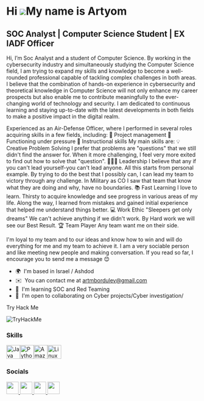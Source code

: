 Hi ![](https://user-images.githubusercontent.com/18350557/176309783-0785949b-9127-417c-8b55-ab5a4333674e.gif)My name is Artyom
==============================================================================================================================

SOC Analyst | Computer Science Student | EX IADF Officer
--------------------------------------------------------

Hi, I’m Soc Analyst and a student of Computer Science. By working in the cybersecurity industry and simultaneously studying the Computer Science field, I am trying to expand my skills and knowledge to become a well-rounded professional capable of tackling complex challenges in both areas. I believe that the combination of hands-on experience in cybersecurity and theoretical knowledge in Computer Science will not only enhance my career prospects but also enable me to contribute meaningfully to the ever-changing world of technology and security. I am dedicated to continuous learning and staying up-to-date with the latest developments in both fields to make a positive impact in the digital realm. 

Experienced as an Air-Defense Officer, where I performed in several roles acquiring skills in a few fields, including: 
📝 Project management 
📌 Functioning under pressure 
🕺 Instructional skills My main skills are: 
  💡 Creative Problem Solving I prefer that problems are "questions" that we still didn't find the answer for. When it more challenging, I feel very more exited to find out how to solve that "question". 
  🏃🏻‍♂️ Leadership I believe that any if you can't lead yourself-you can't lead anyone. All this starts from personal example. By trying to do the best that I possibly can, I can lead my team to victory through any challenge. In Military as CO I saw that team that know   
     what they are doing and why, have no boundaries. 
  📚 Fast Learning I love to learn. Thirsty to acquire knowledge and see progress in various areas of my life. Along the way, I learned from mistakes and gained initial experience that helped me understand things better. 
  💻 Work Ethic "Sleepers get only dreams" We can't achieve anything if we didn't work. By Hard work we will see our Best Result.
  🏆 Team Player Any team want me on their side.
  
  I'm loyal to my team and to our ideas and know how to win and will do everything for me and my team to achieve it. I am a very sociable person and like meeting new people and making conversation. If you read so far, I encourage you to send me a message 😊

* 🌍  I'm based in Israel / Ashdod
* ✉️  You can contact me at [artmbordulev@gmail.com](mailto:artmbordulev@gmail.com)
* 🧠  I'm learning SOC and Red Teaming
* 🤝  I'm open to collaborating on Cyber projects/Cyber investigation/

Try Hack Me


<p align="left">
<img src="https://tryhackme-badges.s3.amazonaws.com/Raizer96.png" alt="TryHackMe">


### Skills


<p align="left">
<a href="https://www.oracle.com/java/" target="_blank" rel="noreferrer"><img src="https://raw.githubusercontent.com/danielcranney/readme-generator/main/public/icons/skills/java-colored.svg" width="36" height="36" alt="Java" /></a><a href="https://www.python.org/" target="_blank" rel="noreferrer"><img src="https://raw.githubusercontent.com/danielcranney/readme-generator/main/public/icons/skills/python-colored.svg" width="36" height="36" alt="Python" /></a><a href="https://aws.amazon.com" target="_blank" rel="noreferrer"><img src="https://raw.githubusercontent.com/danielcranney/readme-generator/main/public/icons/skills/aws-colored.svg" width="36" height="36" alt="Amazon Web Services" /></a><a href="https://www.linux.org" target="_blank" rel="noreferrer"><img src="https://raw.githubusercontent.com/danielcranney/readme-generator/main/public/icons/skills/linux-colored.svg" width="36" height="36" alt="Linux" /></a>
</p>


### Socials

<p align="left"> <a href="https://discord.com/users/Raizer_96#3903" target="_blank" rel="noreferrer"> <picture> <source media="(prefers-color-scheme: dark)" srcset="undefined" /> <source media="(prefers-color-scheme: light)" srcset="https://raw.githubusercontent.com/danielcranney/readme-generator/main/public/icons/socials/discord.svg" /> <img src="https://raw.githubusercontent.com/danielcranney/readme-generator/main/public/icons/socials/discord.svg" width="32" height="32" /> </picture> </a> <a href="https://www.github.com/Raizer1996" target="_blank" rel="noreferrer"> <picture> <source media="(prefers-color-scheme: dark)" srcset="https://raw.githubusercontent.com/danielcranney/readme-generator/main/public/icons/socials/github-dark.svg" /> <source media="(prefers-color-scheme: light)" srcset="https://raw.githubusercontent.com/danielcranney/readme-generator/main/public/icons/socials/github.svg" /> <img src="https://raw.githubusercontent.com/danielcranney/readme-generator/main/public/icons/socials/github.svg" width="32" height="32" /> </picture> </a> <a href="https://www.linkedin.com/in/artyom-bordulev-9b580b1ba/" target="_blank" rel="noreferrer"> <picture> <source media="(prefers-color-scheme: dark)" srcset="https://raw.githubusercontent.com/danielcranney/readme-generator/main/public/icons/socials/linkedin-dark.svg" /> <source media="(prefers-color-scheme: light)" srcset="https://raw.githubusercontent.com/danielcranney/readme-generator/main/public/icons/socials/linkedin.svg" /> <img src="https://raw.githubusercontent.com/danielcranney/readme-generator/main/public/icons/socials/linkedin.svg" width="32" height="32" /> </picture> </a> <a href="https://www.x.com/Artyom_Bordulev" target="_blank" rel="noreferrer"> <picture> <source media="(prefers-color-scheme: dark)" srcset="https://raw.githubusercontent.com/danielcranney/readme-generator/main/public/icons/socials/twitter-dark.svg" /> <source media="(prefers-color-scheme: light)" srcset="https://raw.githubusercontent.com/danielcranney/readme-generator/main/public/icons/socials/twitter.svg" /> <img src="https://raw.githubusercontent.com/danielcranney/readme-generator/main/public/icons/socials/twitter.svg" width="32" height="32" /> </picture> </a></p>
